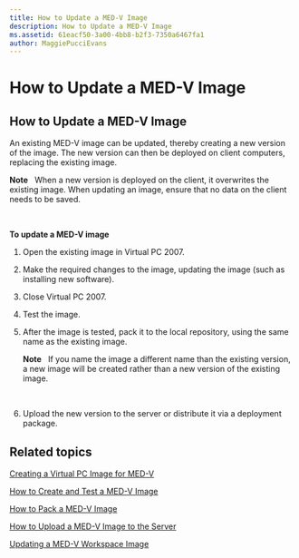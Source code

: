 ```yaml
---
title: How to Update a MED-V Image
description: How to Update a MED-V Image
ms.assetid: 61eacf50-3a00-4bb8-b2f3-7350a6467fa1
author: MaggiePucciEvans
---
```


# How to Update a MED-V Image


## How to Update a MED-V Image


An existing MED-V image can be updated, thereby creating a new version of the image. The new version can then be deployed on client computers, replacing the existing image.

**Note**  
When a new version is deployed on the client, it overwrites the existing image. When updating an image, ensure that no data on the client needs to be saved.

 

**To update a MED-V image**

1.  Open the existing image in Virtual PC 2007.

2.  Make the required changes to the image, updating the image (such as installing new software).

3.  Close Virtual PC 2007.

4.  Test the image.

5.  After the image is tested, pack it to the local repository, using the same name as the existing image.

    **Note**  
    If you name the image a different name than the existing version, a new image will be created rather than a new version of the existing image.

     

6.  Upload the new version to the server or distribute it via a deployment package.

## Related topics


[Creating a Virtual PC Image for MED-V](creating-a-virtual-pc-image-for-med-v.md)

[How to Create and Test a MED-V Image](how-to-create-and-test-a-med-v-image.md)

[How to Pack a MED-V Image](how-to-pack-a-med-v-image.md)

[How to Upload a MED-V Image to the Server](how-to-upload-a-med-v-image-to-the-server.md)

[Updating a MED-V Workspace Image](updating-a-med-v-workspace-image.md)

 

 





